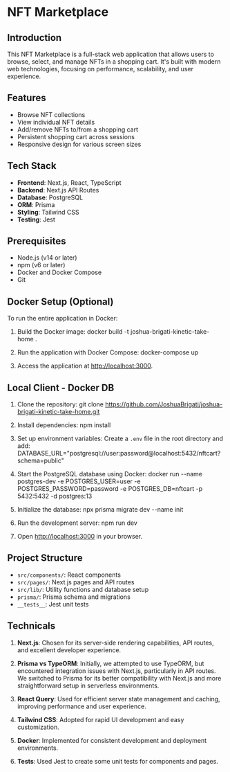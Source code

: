 # NFT Marketplace

## Introduction

This NFT Marketplace is a full-stack web application that allows users to browse, select, and manage NFTs in a shopping cart. It's built with modern web technologies, focusing on performance, scalability, and user experience.

## Features

- Browse NFT collections
- View individual NFT details
- Add/remove NFTs to/from a shopping cart
- Persistent shopping cart across sessions
- Responsive design for various screen sizes

## Tech Stack

- **Frontend**: Next.js, React, TypeScript
- **Backend**: Next.js API Routes
- **Database**: PostgreSQL
- **ORM**: Prisma
- **Styling**: Tailwind CSS
- **Testing**: Jest

## Prerequisites

- Node.js (v14 or later)
- npm (v6 or later)
- Docker and Docker Compose
- Git

## Docker Setup (Optional)

To run the entire application in Docker:

1. Build the Docker image:
docker build -t joshua-brigati-kinetic-take-home .

2. Run the application with Docker Compose:
docker-compose up

3. Access the application at [http://localhost:3000](http://localhost:3000).

## Local Client - Docker DB

1. Clone the repository:
git clone https://github.com/JoshuaBrigati/joshua-brigati-kinetic-take-home.git

2. Install dependencies:
npm install

3. Set up environment variables:
Create a `.env` file in the root directory and add:
DATABASE_URL="postgresql://user:password@localhost:5432/nftcart?schema=public"

4. Start the PostgreSQL database using Docker:
docker run --name postgres-dev -e POSTGRES_USER=user -e POSTGRES_PASSWORD=password -e POSTGRES_DB=nftcart -p 5432:5432 -d postgres:13

5. Initialize the database:
npx prisma migrate dev --name init

6. Run the development server:
npm run dev

7. Open [http://localhost:3000](http://localhost:3000) in your browser.

## Project Structure

- `src/components/`: React components
- `src/pages/`: Next.js pages and API routes
- `src/lib/`: Utility functions and database setup
- `prisma/`: Prisma schema and migrations
- `__tests__`: Jest unit tests

## Technicals

1. **Next.js**: Chosen for its server-side rendering capabilities, API routes, and excellent developer experience.

2. **Prisma vs TypeORM**: Initially, we attempted to use TypeORM, but encountered integration issues with Next.js, particularly in API routes. We switched to Prisma for its better compatibility with Next.js and more straightforward setup in serverless environments.

3. **React Query**: Used for efficient server state management and caching, improving performance and user experience.

4. **Tailwind CSS**: Adopted for rapid UI development and easy customization.

5. **Docker**: Implemented for consistent development and deployment environments.

6. **Tests**: Used Jest to create some unit tests for components and pages.
